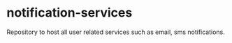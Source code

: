 # notification-services
Repository to host all user related services such as email, sms notifications.
